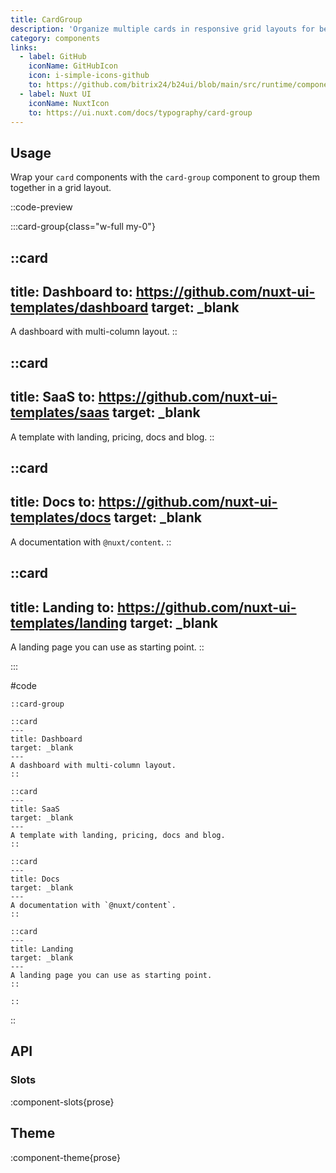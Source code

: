 ```yaml
---
title: CardGroup
description: 'Organize multiple cards in responsive grid layouts for better content presentation.'
category: components
links:
  - label: GitHub
    iconName: GitHubIcon
    icon: i-simple-icons-github
    to: https://github.com/bitrix24/b24ui/blob/main/src/runtime/components/prose/CardGroup.vue
  - label: Nuxt UI
    iconName: NuxtIcon
    to: https://ui.nuxt.com/docs/typography/card-group
---
```


## Usage

Wrap your `card` components with the `card-group` component to group them together in a grid layout.

::code-preview

:::card-group{class="w-full my-0"}

::card
---
title: Dashboard
to: https://github.com/nuxt-ui-templates/dashboard
target: _blank
---
A dashboard with multi-column layout.
::

::card
---
title: SaaS
to: https://github.com/nuxt-ui-templates/saas
target: _blank
---
A template with landing, pricing, docs and blog.
::

::card
---
title: Docs
to: https://github.com/nuxt-ui-templates/docs
target: _blank
---
A documentation with `@nuxt/content`.
::

::card
---
title: Landing
to: https://github.com/nuxt-ui-templates/landing
target: _blank
---
A landing page you can use as starting point.
::

:::

#code

```mdc
::card-group

::card
---
title: Dashboard
target: _blank
---
A dashboard with multi-column layout.
::

::card
---
title: SaaS
target: _blank
---
A template with landing, pricing, docs and blog.
::

::card
---
title: Docs
target: _blank
---
A documentation with `@nuxt/content`.
::

::card
---
title: Landing
target: _blank
---
A landing page you can use as starting point.
::

::
```

::

## API

### Slots

:component-slots{prose}

## Theme

:component-theme{prose}
